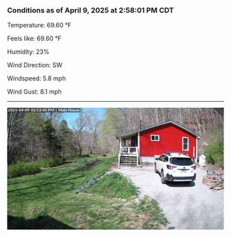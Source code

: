 ### Conditions as of April 9, 2025 at 2:58:01 PM CDT 

Temperature: 69.60 &deg;F

Feels like: 69.60 &deg;F

Humidity: 23%

Wind Direction: SW

Windspeed: 5.8 mph

Wind Gust: 8.1 mph

---

<img src="./images/latest.jpeg"/>

